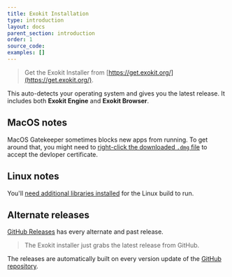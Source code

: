 ```yaml
---
title: Exokit Installation
type: introduction
layout: docs
parent_section: introduction
order: 1
source_code:
examples: []
---
```


> Get the Exokit Installer from [https://get.exokit.org/](https://get.exokit.org/).

This auto-detects your operating system and gives you the latest release. It includes both **Exokit Engine** and **Exokit Browser**.


## MacOS notes

MacOS Gatekeeper sometimes blocks new apps from running. To get around that, you might need to [right-click the downloaded `.dmg` file](https://www.howtogeek.com/205393/gatekeeper-101-why-your-mac-only-allows-apple-approved-software-by-default/) to accept the devloper certificate.

## Linux notes

You'll [need additional libraries installed](startDevelopment.html#linux-dependencies) for the Linux build to run.

## Alternate releases

[GitHub Releases](https://github.com/exokitxr/exokit/releases) has every alternate and past release.

> The Exokit installer just grabs the latest release from GitHub.

The releases are automatically built on every version update of the [GitHub repository](https://github.com/exokitxr/exokit).
